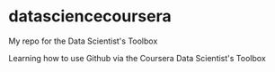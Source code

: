 datasciencecoursera
===================

My repo for the Data Scientist's Toolbox

Learning how to use Github via the Coursera Data Scientist's Toolbox
